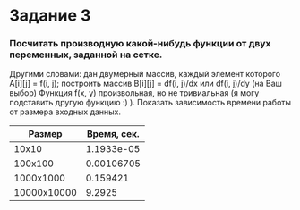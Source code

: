 # Задание 3

### Посчитать производную какой-нибудь функции от двух переменных, заданной на сетке.
Другими словами: дан двумерный массив, каждый элемент которого A[i][j] = f(i, j);
построить массив B[i][j] = df(i, j)/dx или df(i, j)/dy (на Ваш выбор) Функция f(x, y)
произвольная, но не тривиальная (я могу подставить другую функцию :) ). Показать
зависимость времени работы от размера входных данных.

| Размер | Время, сек. |
| --- | --- |
| 10х10 | 1.1933e-05 |
| 100х100 | 0.00106705 |
| 1000х1000 | 0.159421 |
| 10000x10000 | 9.2925 |